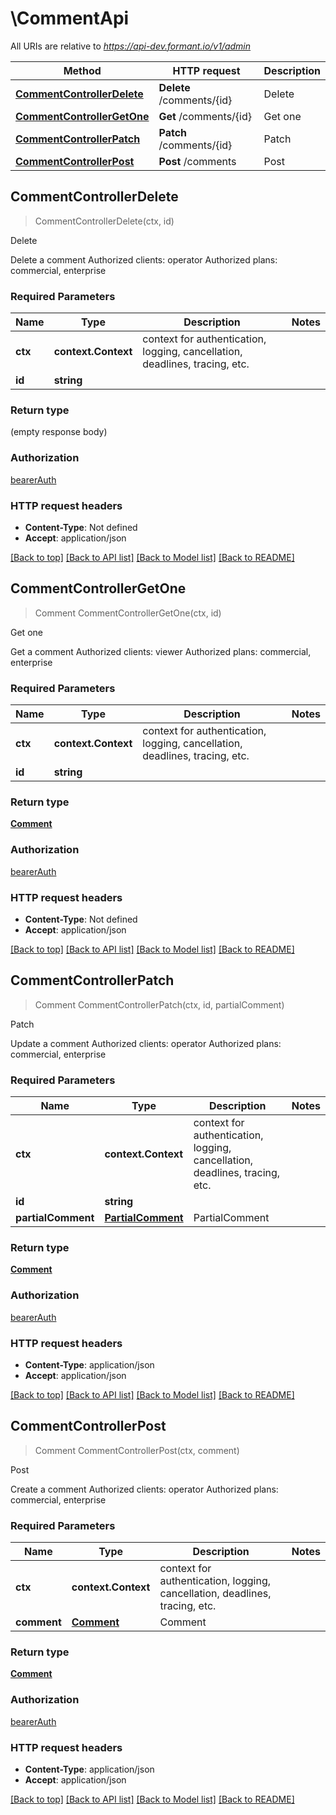 # \CommentApi

All URIs are relative to *https://api-dev.formant.io/v1/admin*

Method | HTTP request | Description
------------- | ------------- | -------------
[**CommentControllerDelete**](CommentApi.md#CommentControllerDelete) | **Delete** /comments/{id} | Delete
[**CommentControllerGetOne**](CommentApi.md#CommentControllerGetOne) | **Get** /comments/{id} | Get one
[**CommentControllerPatch**](CommentApi.md#CommentControllerPatch) | **Patch** /comments/{id} | Patch
[**CommentControllerPost**](CommentApi.md#CommentControllerPost) | **Post** /comments | Post



## CommentControllerDelete

> CommentControllerDelete(ctx, id)

Delete

Delete a comment Authorized clients: operator Authorized plans: commercial, enterprise

### Required Parameters


Name | Type | Description  | Notes
------------- | ------------- | ------------- | -------------
**ctx** | **context.Context** | context for authentication, logging, cancellation, deadlines, tracing, etc.
**id** | **string**|  | 

### Return type

 (empty response body)

### Authorization

[bearerAuth](../README.md#bearerAuth)

### HTTP request headers

- **Content-Type**: Not defined
- **Accept**: application/json

[[Back to top]](#) [[Back to API list]](../README.md#documentation-for-api-endpoints)
[[Back to Model list]](../README.md#documentation-for-models)
[[Back to README]](../README.md)


## CommentControllerGetOne

> Comment CommentControllerGetOne(ctx, id)

Get one

Get a comment Authorized clients: viewer Authorized plans: commercial, enterprise

### Required Parameters


Name | Type | Description  | Notes
------------- | ------------- | ------------- | -------------
**ctx** | **context.Context** | context for authentication, logging, cancellation, deadlines, tracing, etc.
**id** | **string**|  | 

### Return type

[**Comment**](Comment.md)

### Authorization

[bearerAuth](../README.md#bearerAuth)

### HTTP request headers

- **Content-Type**: Not defined
- **Accept**: application/json

[[Back to top]](#) [[Back to API list]](../README.md#documentation-for-api-endpoints)
[[Back to Model list]](../README.md#documentation-for-models)
[[Back to README]](../README.md)


## CommentControllerPatch

> Comment CommentControllerPatch(ctx, id, partialComment)

Patch

Update a comment Authorized clients: operator Authorized plans: commercial, enterprise

### Required Parameters


Name | Type | Description  | Notes
------------- | ------------- | ------------- | -------------
**ctx** | **context.Context** | context for authentication, logging, cancellation, deadlines, tracing, etc.
**id** | **string**|  | 
**partialComment** | [**PartialComment**](PartialComment.md)| PartialComment | 

### Return type

[**Comment**](Comment.md)

### Authorization

[bearerAuth](../README.md#bearerAuth)

### HTTP request headers

- **Content-Type**: application/json
- **Accept**: application/json

[[Back to top]](#) [[Back to API list]](../README.md#documentation-for-api-endpoints)
[[Back to Model list]](../README.md#documentation-for-models)
[[Back to README]](../README.md)


## CommentControllerPost

> Comment CommentControllerPost(ctx, comment)

Post

Create a comment Authorized clients: operator Authorized plans: commercial, enterprise

### Required Parameters


Name | Type | Description  | Notes
------------- | ------------- | ------------- | -------------
**ctx** | **context.Context** | context for authentication, logging, cancellation, deadlines, tracing, etc.
**comment** | [**Comment**](Comment.md)| Comment | 

### Return type

[**Comment**](Comment.md)

### Authorization

[bearerAuth](../README.md#bearerAuth)

### HTTP request headers

- **Content-Type**: application/json
- **Accept**: application/json

[[Back to top]](#) [[Back to API list]](../README.md#documentation-for-api-endpoints)
[[Back to Model list]](../README.md#documentation-for-models)
[[Back to README]](../README.md)


